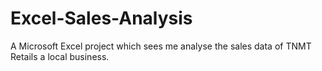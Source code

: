 # Excel-Sales-Analysis
A Microsoft Excel project which sees me analyse the sales data of TNMT Retails a local business.  
